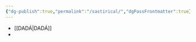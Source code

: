 ```yaml
---
{"dg-publish":true,"permalink":"/sastirical/","dgPassFrontmatter":true}
---
```


- [[DADÁ\|DADÁ]]
- 
